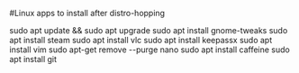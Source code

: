 #Linux apps to install after distro-hopping

sudo apt update && sudo apt upgrade
sudo apt install gnome-tweaks
sudo apt install steam
sudo apt install vlc
sudo apt install keepassx
sudo apt install vim
sudo apt-get remove --purge nano
sudo apt install caffeine
sudo apt install git

